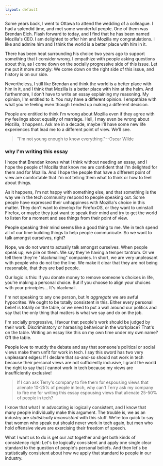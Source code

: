 ```yaml
---
layout: default
---
```


Some years back, I went to Ottawa to attend the wedding of a colleague. I had a splendid time, and met some wonderful people. One of them was Brendan Eich. Flash forward to today, and I find that he has been named Mozilla's CEO. I am delighted to offer him and Mozilla my congratulations. I like and admire him and I think the world is a better place with him in it.

There has been heat surrounding his choice two years ago to support something that I consider wrong. I empathize with people asking questions about this, as I come down on the socially progressive side of this issue. Let me put it more strongly: We come down on the right side of this issue, and history is on our side.

Nevertheless, I still like Brendan and think the world is a better place with him in it, and I think that Mozilla is a better place with him at the helm. And furthermore, I don't have to write an essay explaining my reasoning. My opinion, I'm entitled to it. You may have a different opinion. I empathize with what you're feeling even though I ended up making a different decision.

People are entitled to think I'm wrong about Mozilla even if they agree with my feelings about equality of marriage. Hell, I may even be wrong about Mozilla, it happens. Ask me in a decade, maybe I'll have some new life experiences that lead me to a different point of view. We'll see.

> "I'm not young enough to know everything."--Oscar Wilde

### why I'm writing this essay

I hope that Brendan knows what I think without needing an essay, and I hope the people of Mozilla that know me are confident that I'm delighted for them and for Mozilla. And I hope the people that have a different point of view are comfortable that I'm not telling them what to think or how to feel about things.

As it happens, I'm not happy with something else, and that something is the way we in the tech community respond to people speaking out. Some people have expressed their unhappiness with Mozilla's choice in this matter. They don't want to develop for FirefoxOS, or they want to uninstall Firefox, or maybe they just want to speak their mind and try to get the world to listen for a moment and see things from their point of view.

People speaking their mind seems like a good thing to me. We in tech spend all of our time building things to help people communicate. So we want to talk amongst ourselves, right?

Nope, we do not want to actually talk amongst ourselves. When people speak up, we pile on them. We say they're having a temper tantrum. Or we tell them they're "blackmailing" companies. In short, we are very unpleasant with people who do not toe the line. We make it clear that they are not being reasonable, that they are bad people.

Our logic is this: If you donate money to remove someone's choices in life, you're making a personal choice. But if you choose to align your choices with your principles... It's blackmail.

I'm not speaking to any one person, but *in aggregate* we are awful hypocrites. We ought to be totally consistent in this. Either every personal belief is totally on the table, or we need to put a wall around our politics and say that the only thing that matters is what we say and do on the job.

I'm socially progressive, I favour that people's work should be judged by their work. Discriminatory or harassing behaviour in the workplace? That's on the table. Writing an essay like this on my own time under my own name? Off the table.

People love to muddy the debate and say that someone's political or social views make them unfit for work in tech. I say this sword has two very unpleasant edges: If I declare that so-and-so should not work in tech because their personal views are not sufficiently inclusive, I grant the world the right to say that *I* cannot work in tech because my views are insufficiently exclusive!

> If I can ask Terry's company to fire them for espousing views that alienate 10-25% of people in tech, why can't Terry ask my company to fire me for writing this essay espousing views that alienate 25-50% of people in tech?

I know that what I'm advocating is logically consistent, and I know that many people individually make this argument. The trouble is, we as an industry are *statistically inconsistent* with this stuff. We're too quick to say that women who speak out should never work in tech again, but men who hold offensive views are exercising their freedom of speech.

What I want us to do is get our act together and get both kinds of consistency right: Let's be logically consistent and apply one single clear standard to the question of people's personal beliefs. And then let's be statistically consistent about how we apply that standard to people in our industry.